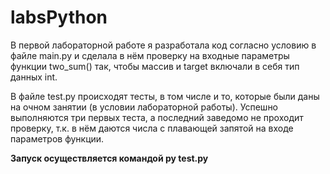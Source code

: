 # labsPython
 В первой лабораторной работе я разработала код согласно условию в файле main.py и сделала в нём проверку на входные параметры функции two_sum() так, чтобы массив и target включали в себя тип данных int.

В файле test.py происходят тесты, в том числе и то, которые были даны на очном занятии (в условии лабораторной работы). Успешно выполняются три первых теста, а последний заведомо не проходит проверку, т.к. в нём даются числа с плавающей запятой на входе параметров функции.

**Запуск осуществляется командой py test.py**
